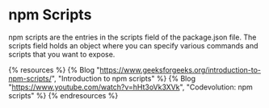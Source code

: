 # npm Scripts

npm scripts are the entries in the scripts field of the package.json file. The scripts field holds an object where you can specify various commands and scripts that you want to expose.

{% resources %}
  {% Blog "https://www.geeksforgeeks.org/introduction-to-npm-scripts/", "Introduction to npm scripts" %}
  {% Blog "https://www.youtube.com/watch?v=hHt3oVk3XVk", "Codevolution: npm scripts" %}
{% endresources %}

